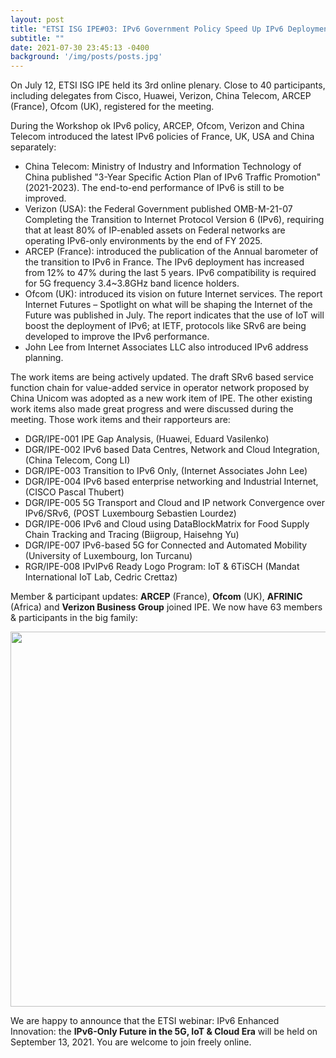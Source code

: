 ```yaml
---
layout: post
title: "ETSI ISG IPE#03: IPv6 Government Policy Speed Up IPv6 Deployment and Enhanced Innovation"
subtitle: ""
date: 2021-07-30 23:45:13 -0400
background: '/img/posts/posts.jpg'
---
```


On July 12, ETSI ISG IPE held its 3rd online plenary. Close to 40 participants, including delegates from Cisco, Huawei, Verizon, China Telecom, ARCEP (France), Ofcom (UK), registered for the meeting.

During the Workshop ok IPv6 policy, ARCEP, Ofcom, Verizon and China Telecom introduced the latest IPv6 policies of France, UK, USA and China separately:

- China Telecom: Ministry of Industry and Information Technology of China published "3-Year Specific Action Plan of IPv6 Traffic Promotion" (2021-2023). The end-to-end performance of IPv6 is still to be improved.
- Verizon (USA): the Federal Government published OMB-M-21-07 Completing the Transition to Internet Protocol Version 6 (IPv6), requiring that at least 80% of IP-enabled assets on Federal networks are operating IPv6-only environments by the end of FY 2025.
- ARCEP (France): introduced the publication of the Annual barometer of the transition to IPv6 in France. The IPv6 deployment has increased from 12% to 47% during the last 5 years. IPv6 compatibility is required for 5G frequency 3.4~3.8GHz band licence holders.
- Ofcom (UK): introduced its vision on future Internet services. The report Internet Futures – Spotlight on what will be shaping the Internet of the Future was published in July. The report indicates that the use of IoT will boost the deployment of IPv6; at IETF, protocols like SRv6 are being developed to improve the IPv6 performance.
- John Lee from Internet Associates LLC also introduced IPv6 address planning.

The work items are being actively updated. The draft SRv6 based service function chain for value-added service in operator network proposed by China Unicom was adopted as a new work item of IPE.
The other existing work items also made great progress and were discussed during the meeting. Those work items and their rapporteurs are:

- DGR/IPE-001 IPE Gap Analysis, (Huawei, Eduard Vasilenko)
- DGR/IPE-002 IPv6 based Data Centres, Network and Cloud Integration, (China Telecom, Cong LI)
- DGR/IPE-003 Transition to IPv6 Only, (Internet Associates John Lee)
- DGR/IPE-004 IPv6 based enterprise networking and Industrial Internet, (CISCO Pascal Thubert)
- DGR/IPE-005 5G Transport and Cloud and IP network Convergence over IPv6/SRv6, (POST Luxembourg Sebastien Lourdez)
- DGR/IPE-006 IPv6 and Cloud using DataBlockMatrix for Food Supply Chain Tracking and Tracing (Biigroup, Haisehng Yu)
- DGR/IPE-007 IPv6-based 5G for Connected and Automated Mobility (University of Luxembourg, Ion Turcanu)
- RGR/IPE-008 IPvIPv6 Ready Logo Program: IoT & 6TiSCH (Mandat International IoT Lab, Cedric Crettaz)

Member & participant updates: **ARCEP** (France), **Ofcom** (UK), **AFRINIC** (Africa) and **Verizon Business Group** joined IPE. We now have 63 members & participants in the big family:

<p align="center">
  <img style="width:600px;max-width:100%" src="/ipe/img/posts/Blog-IPE-July2021.png">
</p>

We are happy to announce that the ETSI webinar: IPv6 Enhanced Innovation: the **IPv6-Only Future in the 5G, IoT & Cloud Era** will be held on September 13, 2021. You are welcome to join freely online.